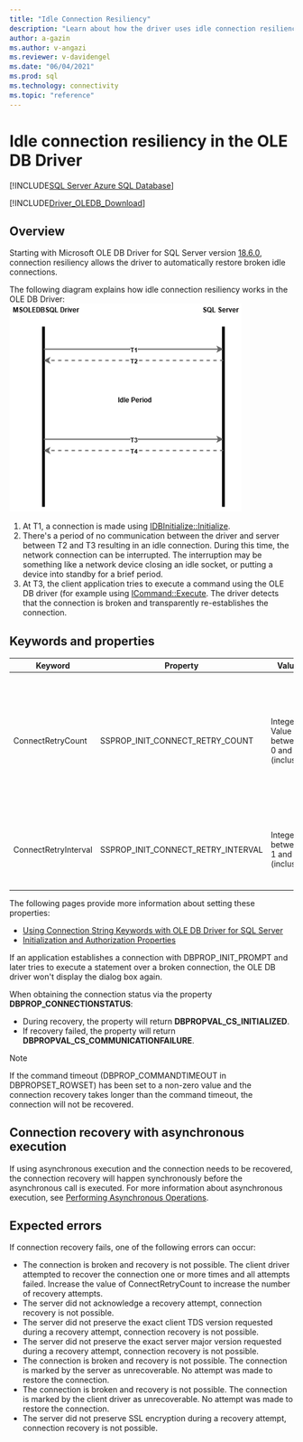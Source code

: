 ```yaml
---
title: "Idle Connection Resiliency"
description: "Learn about how the driver uses idle connection resiliency to automatically detect and restore connections that have been broken due to network issues."
author: a-gazin
ms.author: v-angazi
ms.reviewer: v-davidengel
ms.date: "06/04/2021"
ms.prod: sql
ms.technology: connectivity
ms.topic: "reference"
---
```

# Idle connection resiliency in the OLE DB Driver
[!INCLUDE[SQL Server Azure SQL Database](../../../includes/applies-to-version/sqlserver2014-asdb.md)]

[!INCLUDE[Driver_OLEDB_Download](../../../includes/driver_oledb_download.md)]

## Overview

Starting with Microsoft OLE DB Driver for SQL Server version [18.6.0](../release-notes-for-oledb-driver-for-sql-server.md#1860), connection resiliency allows the driver to automatically restore broken idle connections.

The following diagram explains how idle connection resiliency works in the OLE DB Driver:
![Connection Resiliency Info Diagram](../media/connection-resiliency-info-diagram.png)

1. At T1, a connection is made using [IDBInitialize::Initialize](/previous-versions/windows/desktop/ms718026(v=vs.85)).
2. There's a period of no communication between the driver and server between T2 and T3 resulting in an idle connection. During this time, the network connection can be interrupted. The interruption may be something like a network device closing an idle socket, or putting a device into standby for a brief period.
3. At T3, the client application tries to execute a command using the OLE DB driver (for example using [ICommand::Execute](/previous-versions/windows/desktop/ms718095(v=vs.85)). The driver detects that the connection is broken and transparently re-establishes the connection.

## Keywords and properties

|Keyword|Property|Values|Default|Description|
|--------|--------|--------|--------|--------|
|ConnectRetryCount|SSPROP_INIT_CONNECT_RETRY_COUNT|Integer Value between 0 and 255 (inclusive)|1|Controls the maximum number of reconnection attempts if the connection has been broken. By default, a single attempt is made to re-establish a connection when broken. A value of 0 means that no reconnection will be attempted.|
|ConnectRetryInterval|SSPROP_INIT_CONNECT_RETRY_INTERVAL|Integer between 1 and 60 (inclusive)|10|The time in seconds, between each connection retry attempt. This keyword is ignored if **ConnectRetryCount** is equal to 0.|

The following pages provide more information about setting these properties:

* [Using Connection String Keywords with OLE DB Driver for SQL Server](..\applications\using-connection-string-keywords-with-oledb-driver-for-sql-server.md)
* [Initialization and Authorization Properties](..\ole-db-data-source-objects\initialization-and-authorization-properties.md)

If an application establishes a connection with DBPROP_INIT_PROMPT and later tries to execute a statement over a broken connection, the OLE DB driver won't display the dialog box again.

When obtaining the connection status via the property **DBPROP_CONNECTIONSTATUS**:

* During recovery, the property will return **DBPROPVAL_CS_INITIALIZED**.
* If recovery failed, the property will return **DBPROPVAL_CS_COMMUNICATIONFAILURE**.

> [!NOTE]
> If the command timeout (DBPROP_COMMANDTIMEOUT in DBPROPSET_ROWSET) has been set to a non-zero value and the connection recovery takes longer than the command timeout, the connection will not be recovered.  

## Connection recovery with asynchronous execution

If using asynchronous execution and the connection needs to be recovered, the connection recovery will happen synchronously before the asynchronous call is executed. For more information about asynchronous execution, see [Performing Asynchronous Operations](.\performing-asynchronous-operations.md#execution-and-rowset-initialization).

## Expected errors

 If connection recovery fails, one of the following errors can occur:  
  
* The connection is broken and recovery is not possible. The client driver attempted to recover the connection one or more times and all attempts failed. Increase the value of ConnectRetryCount to increase the number of recovery attempts.  
* The server did not acknowledge a recovery attempt, connection recovery is not possible.  
* The server did not preserve the exact client TDS version requested during a recovery attempt, connection recovery is not possible.  
* The server did not preserve the exact server major version requested during a recovery attempt, connection recovery is not possible.  
* The connection is broken and recovery is not possible. The connection is marked by the server as unrecoverable. No attempt was made to restore the connection.  
* The connection is broken and recovery is not possible. The connection is marked by the client driver as unrecoverable. No attempt was made to restore the connection.  
* The server did not preserve SSL encryption during a recovery attempt, connection recovery is not possible.  
